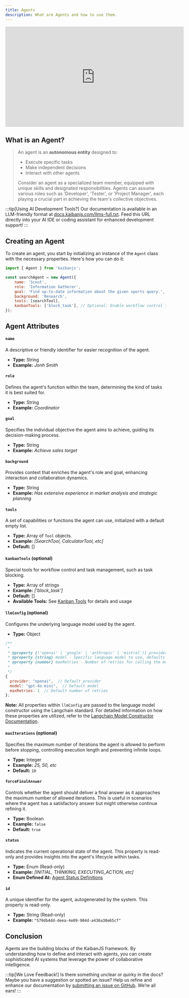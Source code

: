 ```yaml
---
title: Agents
description: What are Agents and how to use them.
---
```


<div style={{position: 'relative', paddingBottom: '56.25%', height: 0, overflow: 'hidden', maxWidth: '100%'}}>
<iframe width="560" height="315" src="https://www.youtube.com/embed/uQxzZu9YlkA?si=LIi8xzyt6GkGe-Io" title="YouTube video player" frameborder="0" allow="accelerometer; autoplay; clipboard-write; encrypted-media; gyroscope; picture-in-picture; web-share" referrerpolicy="strict-origin-when-cross-origin" allowfullscreen style={{position: 'absolute', top: 0, left: 0, width: '100%', height: '100%'}}></iframe>
</div>

## What is an Agent?

> An agent is an **autonomous entity** designed to:
>
> - Execute specific tasks
> - Make independent decisions
> - Interact with other agents
>
> Consider an agent as a specialized team member, equipped with unique skills and designated responsibilities. Agents can assume various roles such as 'Developer', 'Tester', or 'Project Manager', each playing a crucial part in achieving the team's collective objectives.

:::tip[Using AI Development Tools?]
Our documentation is available in an LLM-friendly format at [docs.kaibanjs.com/llms-full.txt](https://docs.kaibanjs.com/llms-full.txt). Feed this URL directly into your AI IDE or coding assistant for enhanced development support!
:::

## Creating an Agent

To create an agent, you start by initializing an instance of the `Agent` class with the necessary properties. Here's how you can do it:

```js
import { Agent } from 'kaibanjs';

const searchAgent = new Agent({
    name: 'Scout',
    role: 'Information Gatherer',
    goal: 'Find up-to-date information about the given sports query.',
    background: 'Research',
    tools: [searchTool],
    kanbanTools: ['block_task'], // Optional: Enable workflow control tools like 'block_task'
});
```

## Agent Attributes


#### `name`
A descriptive or friendly identifier for easier recognition of the agent.

- **Type:** String
- **Example:** *Jonh Smith*

#### `role`
Defines the agent's function within the team, determining the kind of tasks it is best suited for.
- **Type:** String
- **Example:** *Coordinator*

#### `goal`
Specifies the individual objective the agent aims to achieve, guiding its decision-making process.
- **Type:** String
- **Example:** *Achieve sales target*

#### `background`
Provides context that enriches the agent's role and goal, enhancing interaction and collaboration dynamics.
- **Type:** String
- **Example:** *Has extensive experience in market analysis and strategic planning*

#### `tools`
A set of capabilities or functions the agent can use, initialized with a default empty list.
- **Type:** Array of `Tool` objects.
- **Example:** *[SearchTool, CalculatorTool, etc]*
- **Default:** []

#### `kanbanTools` (optional)
Special tools for workflow control and task management, such as task blocking.
- **Type:** Array of strings
- **Example:** *['block_task']*
- **Default:** []
- **Available Tools:** See [Kanban Tools](../how-to/09-Kanban-Tools.md) for details and usage

#### `llmConfig` (optional)
Configures the underlying language model used by the agent.

- **Type:** Object

```js
/**
 * 
 * @property {('openai' | 'google' | 'anthropic' | 'mistral')} provider - The provider of the language model, defaults to "openai".
 * @property {string} model - Specific language model to use, defaults to "gpt-4o-mini".
 * @property {number} maxRetries - Number of retries for calling the model, defaults to 1.
 *
 */
{
  provider: "openai",  // Default provider
  model: "gpt-4o-mini",  // Default model
  maxRetries: 1  // Default number of retries
};
```

**Note:** All properties within `llmConfig` are passed to the language model constructor using the Langchain standard. For detailed information on how these properties are utilized, refer to the [Langchain Model Constructor Documentation](https://v02.api.js.langchain.com/classes/langchain_openai.ChatOpenAI.html).

#### `maxIterations` (optional)
Specifies the maximum number of iterations the agent is allowed to perform before stopping, controlling execution length and preventing infinite loops.
- **Type:** Integer
- **Example:** *25, 50, etc*
- **Default:** `10`

#### `forceFinalAnswer`
Controls whether the agent should deliver a final answer as it approaches the maximum number of allowed iterations. This is useful in scenarios where the agent has a satisfactory answer but might otherwise continue refining it.
- **Type:** Boolean
- **Example:** `false`
- **Default:** `true`

#### `status`
Indicates the current operational state of the agent. This property is read-only and provides insights into the agent's lifecycle within tasks.
- **Type:** Enum (Read-only)
- **Example:** *[INITIAL, THINKING, EXECUTING_ACTION, etc]*
- **Enum Defined At:** [Agent Status Definitions](https://github.com/kaiban-ai/KaibanJS/blob/main/src/utils/enums.js#L1)

#### `id`
A unique identifier for the agent, autogenerated by the system. This property is read-only.
- **Type:** String (Read-only)
- **Example:** `"579db4dd-deea-4e09-904d-a436a38e65cf"`

## Conclusion
Agents are the building blocks of the KaibanJS framework. By understanding how to define and interact with agents, you can create sophisticated AI systems that leverage the power of collaborative intelligence.

:::tip[We Love Feedback!]
Is there something unclear or quirky in the docs? Maybe you have a suggestion or spotted an issue? Help us refine and enhance our documentation by [submitting an issue on GitHub](https://github.com/kaiban-ai/KaibanJS/issues). We’re all ears!
:::
